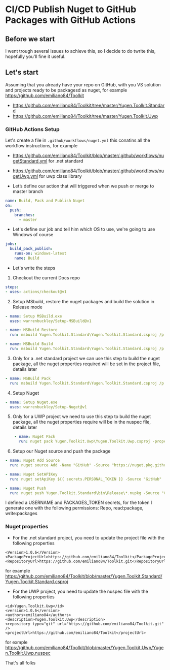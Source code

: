 # CI/CD Publish Nuget to GitHub Packages with GitHub Actions

## Before we start
I went trough several issues to achieve this, so I decide to do twrite this, hopefully you'll fine it useful.

## Let's start
Assuming that you already have your repo on GitHub, with you VS solution and projects ready to be packagesd as nuget,
for example https://github.com/emiliano84/Toolkit
- https://github.com/emiliano84/Toolkit/tree/master/Yugen.Toolkit.Standard
- https://github.com/emiliano84/Toolkit/tree/master/Yugen.Toolkit.Uwp

### GitHub Actions Setup
Let's create a file in `.github/workflows/nuget.yml` this conatins all the workflow instructions, for example
- https://github.com/emiliano84/Toolkit/blob/master/.github/workflows/nugetStandard.yml for .net standard
- https://github.com/emiliano84/Toolkit/blob/master/.github/workflows/nugetUwp.yml for uwp class library

- Let’s define our action that will triggered when we push or merge to master branch

```YAML
name: Build, Pack and Publish Nuget
on:
  push:
    branches:    
      - master   
```

- Let's define our job and tell him which OS to use, we're going to use Windows of course

```YAML
jobs:   
  build_pack_publish:
    runs-on: windows-latest
    name: Build
```

- Let's write the steps

1.  Checkout the current Docs repo

```YAML
steps:
- uses: actions/checkout@v1   
```

2. Setup MSbuild, restore the nuget packages and build the solution in Release mode

```YAML
- name: Setup MSBuild.exe
  uses: warrenbuckley/Setup-MSBuild@v1

- name: MSBuild Restore
  run: msbuild Yugen.Toolkit.Standard\Yugen.Toolkit.Standard.csproj /p:Configuration="Release" /t:restore     

- name: MSBuild Build
  run: msbuild Yugen.Toolkit.Standard\Yugen.Toolkit.Standard.csproj /p:Configuration="Release"
```

3. Only for a .net standard project we can use this step to build the nuget package, all the nuget properties required will be set in the project file, details later

```YAML
- name: MSBuild Pack
  run: msbuild Yugen.Toolkit.Standard\Yugen.Toolkit.Standard.csproj /p:Configuration="Release" /t:pack 
```

4. Setup Nuget

```YAML
- name: Setup Nuget.exe
  uses: warrenbuckley/Setup-Nuget@v1
```

5. Only for a UWP project we need to use this step to build the nuget package, all the nuget properties require will be in the nuspec file, details later

```YAML
    - name: Nuget Pack
      run: nuget pack Yugen.Toolkit.Uwp\Yugen.Toolkit.Uwp.csproj -properties Configuration=Release
```
        
6. Setup our Nuget source and push the package
```YAML
- name: Nuget Add Source
  run: nuget source Add -Name "GitHub" -Source "https://nuget.pkg.github.com/emiliano84/index.json" -UserName emiliano84 -Password ${{ secrets.PERSONAL_TOKEN }}

- name: Nuget SetAPIKey
  run: nuget setApiKey ${{ secrets.PERSONAL_TOKEN }} -Source "GitHub"

- name: Nuget Push
  run: nuget push Yugen.Toolkit.Standard\bin\Release\*.nupkg -Source "GitHub"
```

I defined a USERNAME and PACKAGES_TOKEN secrets, for the token I generate one with the following permissions:  Repo, read:package, write:packages

### Nuget properties
- For the .net standard project, you need to update the project file with the following properties

```
<Version>1.0.6</Version>
<PackageProjectUrl>https://github.com/emiliano84/Toolkit</PackageProjectUrl>
<RepositoryUrl>https://github.com/emiliano84/Toolkit.git</RepositoryUrl>
```

for example
https://github.com/emiliano84/Toolkit/blob/master/Yugen.Toolkit.Standard/Yugen.Toolkit.Standard.csproj


- For the UWP project, you need to update the nuspec file with the following properties

```
<id>Yugen.Toolkit.Uwp</id>
<version>1.0.6</version>
<authors>emiliano84</authors>
<description>Yugen.Toolkit.Uwp</description>
<repository type="git" url="https://github.com/emiliano84/Toolkit.git" /> 
<projectUrl>https://github.com/emiliano84/Toolkit</projectUrl>
```

for exmple
https://github.com/emiliano84/Toolkit/blob/master/Yugen.Toolkit.Uwp/Yugen.Toolkit.Uwp.nuspec

That's all folks